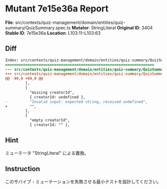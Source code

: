 # Mutant 7e15e36a Report

**File**: src/contexts/quiz-management/domain/entities/quiz-summary/QuizSummary.spec.ts
**Mutator**: StringLiteral
**Original ID**: 3404
**Stable ID**: 7e15e36a
**Location**: L103:11–L103:63

## Diff

```diff
Index: src/contexts/quiz-management/domain/entities/quiz-summary/QuizSummary.spec.ts
===================================================================
--- src/contexts/quiz-management/domain/entities/quiz-summary/QuizSummary.spec.ts	original
+++ src/contexts/quiz-management/domain/entities/quiz-summary/QuizSummary.spec.ts	mutated #3404
@@ -99,9 +99,9 @@
         ],
         [
           "missing creatorId",
           { creatorId: undefined },
-          "Invalid input: expected string, received undefined",
+          "",
         ],
         [
           "empty creatorId",
           { creatorId: "" },
```

## Hint

ミューテータ "StringLiteral" による置換。

## Instruction

このサバイブ・ミューテーションを失敗させる最小テストを設計してください。
